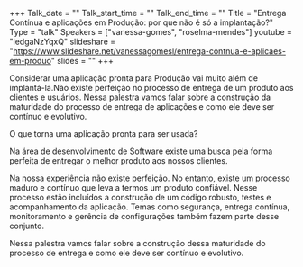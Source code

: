 +++
Talk_date = ""
Talk_start_time = ""
Talk_end_time = ""
Title = "Entrega Contínua e aplicações em Produção: por que não é só a implantação?"
Type = "talk"
Speakers = ["vanessa-gomes", "roselma-mendes"]
youtube = "iedgaNzYqxQ"
slideshare = "https://www.slideshare.net/vanessagomesl/entrega-contnua-e-aplicaes-em-produo"
slides = ""
+++

Considerar uma aplicação pronta para Produção vai muito além de implantá-la.Não existe perfeição no processo de entrega de um produto aos clientes e usuários. Nessa palestra vamos falar sobre a construção da maturidade do processo de entrega de aplicações e como ele deve ser contínuo e evolutivo.

O que torna uma aplicação pronta para ser usada?

Na área de desenvolvimento de Software existe uma busca pela forma perfeita de entregar o melhor produto aos nossos clientes.

Na nossa experiência não existe perfeição. No entanto, existe um processo maduro e contínuo que leva a termos um produto confiável. Nesse processo estão incluídos a construção de um código robusto, testes e acompanhamento da aplicação. Temas como segurança, entrega contínua, monitoramento e gerência de configurações também fazem parte desse conjunto.

Nessa palestra vamos falar sobre a construção dessa maturidade do processo de entrega e como ele deve ser contínuo e evolutivo.